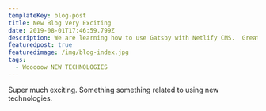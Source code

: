 ```yaml
---
templateKey: blog-post
title: New Blog Very Exciting
date: 2019-08-01T17:46:59.799Z
description: We are learning how to use Gatsby with Netlify CMS.  Great fun!
featuredpost: true
featuredimage: /img/blog-index.jpg
tags:
  - Wooooow NEW TECHNOLOGIES
---
```

Super much exciting.  Something something related to using new technologies.
